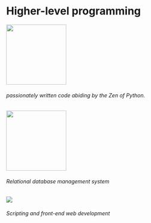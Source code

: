 # Higher-level programming

<img src="https://upload.wikimedia.org/wikipedia/commons/thumb/0/0a/Python.svg/1200px-Python.svg.png" width="160" height=auto />

###### passionately written code abiding by the Zen of Python.

<img src="https://download.logo.wine/logo/MySQL/MySQL-Logo.wine.png" width="160" height=auto />

###### Relational database management system

<img src="https://www.computerhope.com/jargon/j/javascript.png" height=auto />

###### Scripting and front-end web development
